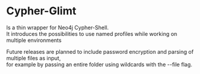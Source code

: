 # Cypher-Glimt

Is a thin wrapper for Neo4j Cypher-Shell.    
It introduces the possibilities to use named profiles while working on multiple environments   
   
Future releases are planned to include password encryption and parsing of multiple files as input,   
for example by passing an entire folder using wildcards with the --file flag. 
